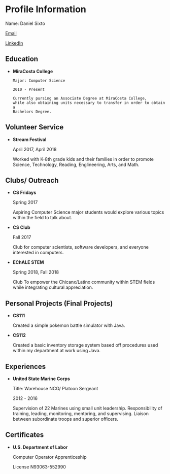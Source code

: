# Profile Information
Name: Daniel Sixto

[Email](Daniel.s.1093@gmail.com)

[LinkedIn](https://www.linkedin.com/in/danielsixto/)


## Education

- **MiraCosta College**

      Major: Computer Science

      2010 - Present

      Currently pursing an Associate Degree at MiraCosta College, 
      while also obtaining units necessary to transfer in order to obtain a    
      Bachelors Degree.

## Volunteer Service

- **Stream Festival**

    April 2017, April 2018

    Worked with K-8th grade kids and their families in order to promote
    Science, Technology, Reading, Englineering, Arts, and Math.
    
## Clubs/ Outreach

- **CS Fridays**
    
    Spring 2017
    
    Aspiring Computer Science major students would explore various topics within the field to talk about.
    
- **CS Club**

    Fall 2017
    
    Club for computer scientists, software developers, and everyone interested in computers.
    
- **EChALE STEM**

    Spring 2018, Fall 2018
    
    Club To empower the Chicanx/Latinx community within STEM fields while integrating cultural appreciation.
    
    
## Personal Projects (Final Projects)

- **CS111**

    Created a simple pokemon battle simulator with Java.

- **CS112**
    
    Created a basic inventory storage system based off procedures used within my department at work using Java.

## Experiences

 - **United State Marine Corps**
      
     Title: Warehouse NCO/ Platoon Sergeant
 
     2012 - 2016
     
     Supervision of 22 Marines using small unit leadership.
     Responsibility of training, leading, monitoring, mentoring, and supervising.
     Liaison between subordinate troops and superior officers.
     
     
## Certificates

- **U.S. Department of Labor**
    
    Computer Operator Apprenticeship
    
    License N93063-552990

     
     


